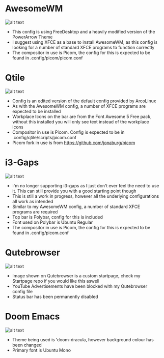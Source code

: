 # AwesomeWM

![alt text](https://i.imgur.com/oCYxAla.png "AwesomeWM Screenshot")

- This config is using FreeDesktop and a heavily modified version of the PowerArrow Theme
- I suggest using XFCE as a base to install AwesomeWM, as this config is looking for a number of standard XFCE programs to function correctly
- The compositor in use is Picom, the config for this is expected to be found in .config/picom/picom.conf

# Qtile

![alt text](https://i.imgur.com/DxRhn3c.png "Qtile Screenshot")

- Config is an edited version of the default config provided by ArcoLinux
- As with the AwesomeWM config, a number of XFCE programs are expected to be installed
- Workplace Icons on the bar are from the Font Awesome 5 Free pack, without this installed you will only see text instead of the workplace icons
- Compositor in use is Picom. Config is expected to be in .config/qtile/scripts/picom.conf
- Picom fork in use is from https://github.com/jonaburg/picom

# i3-Gaps

![alt text](https://i.imgur.com/IvTGINw.png "i3-gaps Screenshot")

- I'm no longer supporting i3-gaps as I just don't ever feel the need to use it. This can still provide you with a good starting point though
- This is still a work in progress, however all the underlying configurations all work as intended
- Similar to my AwesomeWM config, a number of standard XFCE programs are required
- Top bar is Polybar, config for this is included
- Font used on Polybar is Ubuntu Regular
- The compositor in use is Picom, the config for this is expected to be found in .config/picom.conf

# Qutebrowser

![alt text](https://i.imgur.com/uI3Skvv.png "Qutebrowser Screenshot")

- Image shown on Qutebrowser is a custom startpage, check my Startpage repo if you would like this aswell
- YouTube Advertisements have been blocked with my Qutebrowser config file
- Status bar has been permanently disabled

# Doom Emacs

![alt text](https://i.imgur.com/xXSMs8K.png "Emacs Screenshot")

- Theme being used is 'doom-dracula, however background colour has been changed
- Primary font is Ubuntu Mono
